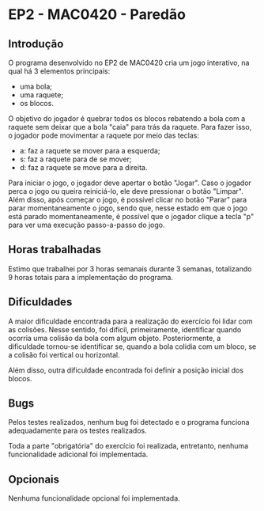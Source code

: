 <!--  
EP2 de MAC0420/MAC5744 - Paredão

Autor: Renan Ryu Kajihara
Data: 01/05/2025
Comentários: essa solução foi baseada nos capítulos 7 e 8 do material do curso 
-->

# EP2 - MAC0420 - Paredão

## Introdução

O programa desenvolvido no EP2 de MAC0420 cria um jogo interativo, na qual há 3 elementos principais: 

- uma bola; 
- uma raquete; 
- os blocos. 

O objetivo do jogador é quebrar todos os blocos rebatendo a bola com a raquete sem deixar que a bola "caia" para trás da raquete. Para fazer isso, o jogador pode movimentar a raquete por meio das teclas:

- a: faz a raquete se mover para a esquerda;
- s: faz a raquete para de se mover;
- d: faz a raquete se move para a direita.

Para iniciar o jogo, o jogador deve apertar o botão "Jogar". Caso o jogador perca o jogo ou queira reiniciá-lo, ele deve pressionar o botão "Limpar". Além disso, após começar o jogo, é possível clicar no botão "Parar" para parar momentaneamente o jogo, sendo que, nesse estado em que o jogo está parado momentaneamente, é possível que o jogador clique a tecla "p" para ver uma execução passo-a-passo do jogo.

## Horas trabalhadas

Estimo que trabalhei por 3 horas semanais durante 3 semanas, totalizando 9 horas totais para a implementação do programa.

## Dificuldades

A maior dificuldade encontrada para a realização do exercício foi lidar com as colisões. Nesse sentido, foi difícil, primeiramente, identificar quando ocorria uma colisão da bola com algum objeto. Posteriormente, a dificuldade tornou-se identificar se, quando a bola colidia com um bloco, se a colisão foi vertical ou horizontal.

Além disso, outra dificuldade encontrada foi definir a posição inicial dos blocos.

## Bugs

Pelos testes realizados, nenhum bug foi detectado e o programa funciona adequadamente para os testes realizados.

Toda a parte "obrigatória" do exercício foi realizada, entretanto, nenhuma funcionalidade adicional foi implementada.

## Opcionais

Nenhuma funcionalidade opcional foi implementada.

